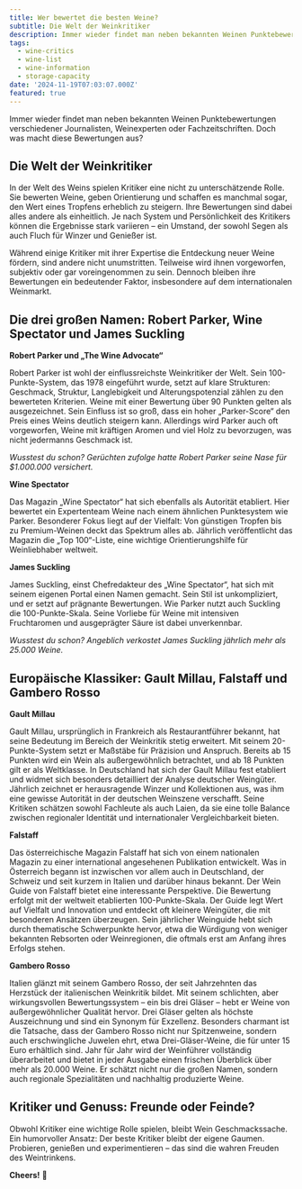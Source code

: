 ```yaml
---
title: Wer bewertet die besten Weine?
subtitle: Die Welt der Weinkritiker
description: Immer wieder findet man neben bekannten Weinen Punktebewertungen verschiedener Journalisten, Weinexperten oder Fachzeitschriften. Doch was macht diese Bewertungen aus?
tags:
  - wine-critics
  - wine-list
  - wine-information
  - storage-capacity
date: '2024-11-19T07:03:07.000Z'
featured: true
---
```


Immer wieder findet man neben bekannten Weinen Punktebewertungen verschiedener Journalisten, Weinexperten oder Fachzeitschriften. Doch was macht diese Bewertungen aus?

## Die Welt der Weinkritiker

In der Welt des Weins spielen Kritiker eine nicht zu unterschätzende Rolle. Sie bewerten Weine, geben Orientierung und schaffen es manchmal sogar, den Wert eines Tropfens erheblich zu steigern. Ihre Bewertungen sind dabei alles andere als einheitlich. Je nach System und Persönlichkeit des Kritikers können die Ergebnisse stark variieren – ein Umstand, der sowohl Segen als auch Fluch für Winzer und Genießer ist.

Während einige Kritiker mit ihrer Expertise die Entdeckung neuer Weine fördern, sind andere nicht unumstritten. Teilweise wird ihnen vorgeworfen, subjektiv oder gar voreingenommen zu sein. Dennoch bleiben ihre Bewertungen ein bedeutender Faktor, insbesondere auf dem internationalen Weinmarkt.

## Die drei großen Namen: Robert Parker, Wine Spectator und James Suckling

**Robert Parker und „The Wine Advocate“**

Robert Parker ist wohl der einflussreichste Weinkritiker der Welt. Sein 100-Punkte-System, das 1978 eingeführt wurde, setzt auf klare Strukturen: Geschmack, Struktur, Langlebigkeit und Alterungspotenzial zählen zu den bewerteten Kriterien. Weine mit einer Bewertung über 90 Punkten gelten als ausgezeichnet. Sein Einfluss ist so groß, dass ein hoher „Parker-Score“ den Preis eines Weins deutlich steigern kann. Allerdings wird Parker auch oft vorgeworfen, Weine mit kräftigen Aromen und viel Holz zu bevorzugen, was nicht jedermanns Geschmack ist.

_Wusstest du schon? Gerüchten zufolge hatte Robert Parker seine Nase für $1.000.000 versichert._ 

**Wine Spectator**

Das Magazin „Wine Spectator“ hat sich ebenfalls als Autorität etabliert. Hier bewertet ein Expertenteam Weine nach einem ähnlichen Punktesystem wie Parker. Besonderer Fokus liegt auf der Vielfalt: Von günstigen Tropfen bis zu Premium-Weinen deckt das Spektrum alles ab. Jährlich veröffentlicht das Magazin die „Top 100“-Liste, eine wichtige Orientierungshilfe für Weinliebhaber weltweit.

**James Suckling**

James Suckling, einst Chefredakteur des „Wine Spectator“, hat sich mit seinem eigenen Portal einen Namen gemacht. Sein Stil ist unkompliziert, und er setzt auf prägnante Bewertungen. Wie Parker nutzt auch Suckling die 100-Punkte-Skala. Seine Vorliebe für Weine mit intensiven Fruchtaromen und ausgeprägter Säure ist dabei unverkennbar.

_Wusstest du schon? Angeblich verkostet James Suckling jährlich mehr als 25.000 Weine._

## Europäische Klassiker: Gault Millau, Falstaff und Gambero Rosso

**Gault Millau**

Gault Millau, ursprünglich in Frankreich als Restaurantführer bekannt, hat seine Bedeutung im Bereich der Weinkritik stetig erweitert. Mit seinem 20-Punkte-System setzt er Maßstäbe für Präzision und Anspruch. Bereits ab 15 Punkten wird ein Wein als außergewöhnlich betrachtet, und ab 18 Punkten gilt er als Weltklasse. In Deutschland hat sich der Gault Millau fest etabliert und widmet sich besonders detailliert der Analyse deutscher Weingüter. Jährlich zeichnet er herausragende Winzer und Kollektionen aus, was ihm eine gewisse Autorität in der deutschen Weinszene verschafft. Seine Kritiken schätzen sowohl Fachleute als auch Laien, da sie eine tolle Balance zwischen regionaler Identität und internationaler Vergleichbarkeit bieten.

**Falstaff**

Das österreichische Magazin Falstaff hat sich von einem nationalen Magazin zu einer international angesehenen Publikation entwickelt. Was in Österreich begann ist inzwischen vor allem auch in Deutschland, der Schweiz und seit kurzem in Italien und darüber hinaus bekannt. Der Wein Guide von Falstaff bietet eine interessante Perspektive. Die Bewertung erfolgt mit der weltweit etablierten 100-Punkte-Skala. Der Guide legt Wert auf Vielfalt und Innovation und entdeckt oft kleinere Weingüter, die mit besonderen Ansätzen überzeugen. Sein jährlicher Weinguide hebt sich durch thematische Schwerpunkte hervor, etwa die Würdigung von weniger bekannten Rebsorten oder Weinregionen, die oftmals erst am Anfang ihres Erfolgs stehen.

**Gambero Rosso**

Italien glänzt mit seinem Gambero Rosso, der seit Jahrzehnten das Herzstück der italienischen Weinkritik bildet. Mit seinem schlichten, aber wirkungsvollen Bewertungssystem – ein bis drei Gläser – hebt er Weine von außergewöhnlicher Qualität hervor. Drei Gläser gelten als höchste Auszeichnung und sind ein Synonym für Exzellenz. Besonders charmant ist die Tatsache, dass der Gambero Rosso nicht nur Spitzenweine, sondern auch erschwingliche Juwelen ehrt, etwa Drei-Gläser-Weine, die für unter 15 Euro erhältlich sind. Jahr für Jahr wird der Weinführer vollständig überarbeitet und bietet in jeder Ausgabe einen frischen Überblick über mehr als 20.000 Weine. Er schätzt nicht nur die großen Namen, sondern auch regionale Spezialitäten und nachhaltig produzierte Weine.

## Kritiker und Genuss: Freunde oder Feinde?

Obwohl Kritiker eine wichtige Rolle spielen, bleibt Wein Geschmackssache. Ein humorvoller Ansatz: Der beste Kritiker bleibt der eigene Gaumen. Probieren, genießen und experimentieren – das sind die wahren Freuden des Weintrinkens. 

**Cheers!** 🍷
